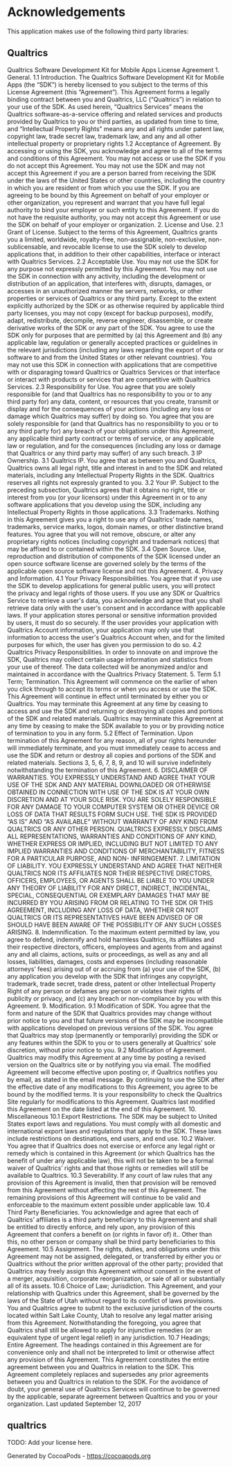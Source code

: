 # Acknowledgements
This application makes use of the following third party libraries:

## Qualtrics

Qualtrics Software Development Kit for Mobile Apps License Agreement 1. General.
1.1 Introduction. The Qualtrics Software Development Kit for Mobile Apps (the “SDK”) is hereby licensed to you subject to the terms of this License Agreement (this “Agreement”). This Agreement forms a legally binding contract between you and Qualtrics, LLC (“Qualtrics”) in relation to your use of the SDK. As used herein, “Qualtrics Services” means the Qualtrics software-as-a-service offering and related services and products provided by Qualtrics to you or third parties, as updated from time to time, and “Intellectual Property Rights” means any and all rights under patent law, copyright law, trade secret law, trademark law, and any and all other intellectual property or proprietary rights
1.2 Acceptance of Agreement. By accessing or using the SDK, you acknowledge and agree to all of the terms and conditions of this Agreement. You may not access or use the SDK if you do not accept this Agreement. You may not use the SDK and may not accept this Agreement if you are a person barred from receiving the SDK under the laws of the United States or other countries, including the country in which you are resident or from which you use the SDK. If you are agreeing to be bound by this Agreement on behalf of your employer or other organization, you represent and warrant that you have full legal authority to bind your employer or such entity to this Agreement. If you do not have the requisite authority, you may not accept this Agreement or use the SDK on behalf of your employer or organization.
2. License and Use.
2.1 Grant of License. Subject to the terms of this Agreement, Qualtrics grants you a limited, worldwide, royalty-free, non-assignable, non-exclusive, non-sublicensable, and revocable license to use the SDK solely to develop applications that, in addition to their other capabilities, interface or interact with Qualtrics Services.
2.2 Acceptable Use. You may not use the SDK for any purpose not expressly permitted by this Agreement. You may not use the SDK in connection with any activity, including the development or distribution of an application, that interferes with, disrupts, damages, or accesses in an unauthorized manner the servers, networks, or other properties or services of Qualtrics or any third party. Except to the extent explicitly authorized by the SDK or as otherwise required by applicable third party licenses, you may not copy (except for backup purposes), modify, adapt, redistribute, decompile, reverse engineer, disassemble, or create derivative works of the SDK or any part of the SDK. You agree to use the SDK only for purposes that are permitted by (a) this Agreement and (b) any applicable law, regulation or generally accepted practices or guidelines in the relevant jurisdictions (including any laws regarding the export of data or software to and from the United States or other relevant countries). You may not use this SDK in connection with applications that are competitive with or disparaging toward Qualtrics or Qualtrics Services or that interface or interact with products or services that are competitive with Qualtrics Services.
2.3 Responsibility for Use. You agree that you are solely responsible for (and that Qualtrics has no responsibility to you or to any third party for) any data, content, or resources that you create, transmit or display and for the consequences of your actions (including any loss or damage
which Qualtrics may suffer) by doing so. You agree that you are solely responsible for (and that Qualtrics has no responsibility to you or to any third party for) any breach of your obligations under this Agreement, any applicable third party contract or terms of service, or any applicable law or regulation, and for the consequences (including any loss or damage that Qualtrics or any third party may suffer) of any such breach.
3 IP Ownership.
3.1 Qualtrics IP. You agree that as between you and Qualtrics, Qualtrics owns all legal right, title and interest in and to the SDK and related materials, including any Intellectual Property Rights in the SDK. Qualtrics reserves all rights not expressly granted to you.
3.2 Your IP. Subject to the preceding subsection, Qualtrics agrees that it obtains no right, title or interest from you (or your licensors) under this Agreement in or to any software applications that you develop using the SDK, including any Intellectual Property Rights in those applications.
3.3 Trademarks. Nothing in this Agreement gives you a right to use any of Qualtrics’ trade names, trademarks, service marks, logos, domain names, or other distinctive brand features. You agree that you will not remove, obscure, or alter any proprietary rights notices (including copyright and trademark notices) that may be affixed to or contained within the SDK.
3.4 Open Source. Use, reproduction and distribution of components of the SDK licensed under an open source software license are governed solely by the terms of the applicable open source software license and not this Agreement.
4. Privacy and Information.
4.1 Your Privacy Responsibilities. You agree that if you use the SDK to develop applications for general public users, you will protect the privacy and legal rights of those users. If you use any SDK or Qualtrics Service to retrieve a user's data, you acknowledge and agree that you shall retrieve data only with the user's consent and in accordance with applicable laws. If your application stores personal or sensitive information provided by users, it must do so securely. If the user provides your application with Qualtrics Account information, your application may only use that information to access the user's Qualtrics Account when, and for the limited purposes for which, the user has given you permission to do so.
4.2 Qualtrics Privacy Responsibilities. In order to innovate on and improve the SDK, Qualtrics may collect certain usage information and statistics from your use of thereof. The data collected will be anonymized and/or and maintained in accordance with the Qualtrics Privacy Statement.
5. Term
5.1 Term; Termination. This Agreement will commence on the earlier of when you click through to accept its terms or when you access or use the SDK. This Agreement will continue in effect until terminated by either you or Qualtrics. You may terminate this Agreement at any time by ceasing to access and use the SDK and returning or destroying all copies and portions of the
SDK and related materials. Qualtrics may terminate this Agreement at any time by ceasing to make the SDK available to you or by providing notice of termination to you in any form.
5.2 Effect of Termination. Upon termination of this Agreement for any reason, all of your rights hereunder will immediately terminate, and you must immediately cease to access and use the SDK and return or destroy all copies and portions of the SDK and related materials. Sections 3, 5, 6, 7, 8, 9, and 10 will survive indefinitely notwithstanding the termination of this Agreement.
6. DISCLAIMER OF WARRANTIES. YOU EXPRESSLY UNDERSTAND AND AGREE THAT YOUR USE OF THE SDK AND ANY MATERIAL DOWNLOADED OR OTHERWISE OBTAINED IN CONNECTION WITH USE OF THE SDK IS AT YOUR OWN DISCRETION AND AT YOUR SOLE RISK. YOU ARE SOLELY RESPONSIBLE FOR ANY DAMAGE TO YOUR COMPUTER SYSTEM OR OTHER DEVICE OR LOSS OF DATA THAT RESULTS FORM SUCH USE. THE SDK IS PROVIDED “AS IS” AND “AS AVAILABLE” WITHOUT WARRANTY OF ANY KIND FROM QUALTRICS OR ANY OTHER PERSON. QUALTRICS EXPRESSLY DISCLAIMS ALL REPRESENTATIONS, WARRANTIES AND CONDITIONS OF ANY KIND, WHETHER EXPRESS OR IMPLIED, INCLUDING BUT NOT LIMITED TO ANY IMPLIED WARRANTIES AND CONDITIONS OF MERCHANTABILITY, FITNESS FOR A PARTICULAR PURPOSE, AND NON- INFRINGEMENT.
7. LIMITATION OF LIABILITY. YOU EXPRESSLY UNDERSTAND AND AGREE THAT NEITHER QUALTRICS NOR ITS AFFILIATES NOR THEIR RESPECTIVE DIRECTORS, OFFICERS, EMPLOYEES, OR AGENTS SHALL BE LIABLE TO YOU UNDER ANY THEORY OF LIABILITY FOR ANY DIRECT, INDIRECT, INCIDENTAL, SPECIAL, CONSEQUENTIAL OR EXEMPLARY DAMAGES THAT MAY BE INCURRED BY YOU ARISING FROM OR RELATING TO THE SDK OR THIS AGREEMENT, INCLUDING ANY LOSS OF DATA, WHETHER OR NOT QUALTRICS OR ITS REPRESENTATIVES HAVE BEEN ADVISED OF OR SHOULD HAVE BEEN AWARE OF THE POSSIBILITY OF ANY SUCH LOSSES ARISING.
8. Indemnification. To the maximum extent permitted by law, you agree to defend, indemnify and hold harmless Qualtrics, its affiliates and their respective directors, officers, employees and agents from and against any and all claims, actions, suits or proceedings, as well as any and all losses, liabilities, damages, costs and expenses (including reasonable attorneys’ fees) arising out of or accruing from (a) your use of the SDK, (b) any application you develop with the SDK that infringes any copyright, trademark, trade secret, trade dress, patent or other Intellectual Property Right of any person or defames any person or violates their rights of publicity or privacy, and (c) any breach or non-compliance by you with this Agreement.
9. Modification.
9.1 Modification of SDK. You agree that the form and nature of the SDK that Qualtrics provides may change without prior notice to you and that future versions of the SDK may be incompatible with applications developed on previous versions of the SDK. You agree that
Qualtrics may stop (permanently or temporarily) providing the SDK or any features within the SDK to you or to users generally at Qualtrics’ sole discretion, without prior notice to you.
9.2 Modification of Agreement. Qualtrics may modify this Agreement at any time by posting a revised version on the Qualtrics site or by notifying you via email. The modified Agreement will become effective upon posting or, if Qualtrics notifies you by email, as stated in the email message. By continuing to use the SDK after the effective date of any modifications to this Agreement, you agree to be bound by the modified terms. It is your responsibility to check the Qualtrics Site regularly for modifications to this Agreement. Qualtrics last modified this Agreement on the date listed at the end of this Agreement.
10. Miscellaneous
10.1 Export Restrictions. The SDK may be subject to United States export laws and regulations. You must comply with all domestic and international export laws and regulations that apply to the SDK. These laws include restrictions on destinations, end users, and end use.
10.2 Waiver. You agree that if Qualtrics does not exercise or enforce any legal right or remedy which is contained in this Agreement (or which Qualtrics has the benefit of under any applicable law), this will not be taken to be a formal waiver of Qualtrics’ rights and that those rights or remedies will still be available to Qualtrics.
10.3 Severability. If any court of law rules that any provision of this Agreement is invalid, then that provision will be removed from this Agreement without affecting the rest of this Agreement. The remaining provisions of this Agreement will continue to be valid and enforceable to the maximum extent possible under applicable law.
10.4 Third Party Beneficiaries. You acknowledge and agree that each of Qualtrics’ affiliates is a third party beneficiary to this Agreement and shall be entitled to directly enforce, and rely upon, any provision of this Agreement that confers a benefit on (or rights in favor of) it.. Other than this, no other person or company shall be third party beneficiaries to this Agreement.
10.5 Assignment. The rights, duties, and obligations under this Agreement may not be assigned, delegated, or transferred by either you or Qualtrics without the prior written approval of the other party; provided that Qualtrics may freely assign this Agreement without consent in the event of a merger, acquisition, corporate reorganization, or sale of all or substantially all of its assets.
10.6 Choice of Law; Jurisdiction. This Agreement, and your relationship with Qualtrics under this Agreement, shall be governed by the laws of the State of Utah without regard to its conflict of laws provisions. You and Qualtrics agree to submit to the exclusive jurisdiction of the courts located within Salt Lake County, Utah to resolve any legal matter arising from this Agreement. Notwithstanding the foregoing, you agree that Qualtrics shall still be allowed to apply for injunctive remedies (or an equivalent type of urgent legal relief) in any jurisdiction.
10.7 Headings; Entire Agreement. The headings contained in this Agreement are for convenience only and shall not be interpreted to limit or otherwise affect any provision of this Agreement. This Agreement constitutes the entire agreement between you and Qualtrics in relation to the SDK. This Agreement completely replaces and supersedes any prior agreements
between you and Qualtrics in relation to the SDK. For the avoidance of doubt, your general use of Qualtrics Services will continue to be governed by the applicable, separate agreement between Qualtrics and you or your organization.
Last updated September 12, 2017

## qualtrics

TODO: Add your license here.

Generated by CocoaPods - https://cocoapods.org
